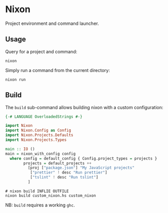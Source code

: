 # Nixon

Project environment and command launcher.

## Usage

Query for a project and command:

``` shell
nixon
```

Simply run a command from the current directory:

``` shell
nixon run
```

## Build

The `build` sub-command allows building nixon with a custom configuration:

``` haskell
{-# LANGUAGE OverloadedStrings #-}

import Nixon
import Nixon.Config as Config
import Nixon.Projects.Defaults
import Nixon.Projects.Types

main :: IO ()
main = nixon_with_config config
  where config = default_config { Config.project_types = projects }
        projects = default_projects ++
          [proj ["package.json"] "My JavaScript projects"
           ["prettier" ! desc "Run prettier"]
           ["tslint" ! desc "Run tslint"]
          ]
```

``` shell
# nixon build INFLIE OUTFILE
nixon build custom_nixon.hs custom_nixon
```

NB: `build` requires a working `ghc`.

